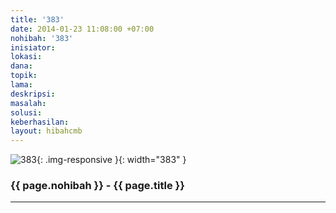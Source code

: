 ```yaml
---
title: '383'
date: 2014-01-23 11:08:00 +07:00
nohibah: '383'
inisiator:
lokasi:
dana:
topik:
lama:
deskripsi:
masalah:
solusi:
keberhasilan:
layout: hibahcmb
---
```


![383](/static/img/hibahcmb/383.png){: .img-responsive }{: width="383" }

### {{ page.nohibah }} - {{ page.title }}

---
